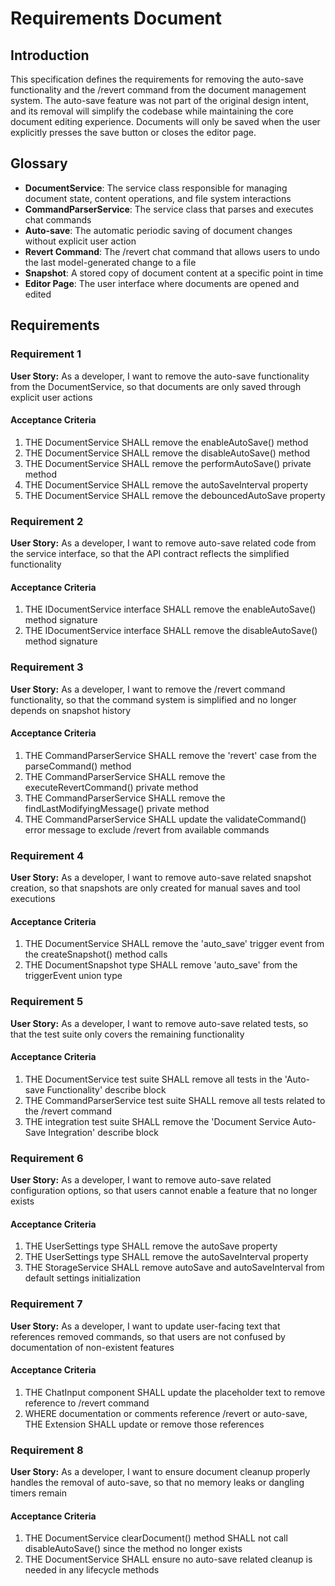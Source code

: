 # Requirements Document

## Introduction

This specification defines the requirements for removing the auto-save functionality and the /revert command from the document management system. The auto-save feature was not part of the original design intent, and its removal will simplify the codebase while maintaining the core document editing experience. Documents will only be saved when the user explicitly presses the save button or closes the editor page.

## Glossary

- **DocumentService**: The service class responsible for managing document state, content operations, and file system interactions
- **CommandParserService**: The service class that parses and executes chat commands
- **Auto-save**: The automatic periodic saving of document changes without explicit user action
- **Revert Command**: The /revert chat command that allows users to undo the last model-generated change to a file
- **Snapshot**: A stored copy of document content at a specific point in time
- **Editor Page**: The user interface where documents are opened and edited

## Requirements

### Requirement 1

**User Story:** As a developer, I want to remove the auto-save functionality from the DocumentService, so that documents are only saved through explicit user actions

#### Acceptance Criteria

1. THE DocumentService SHALL remove the enableAutoSave() method
2. THE DocumentService SHALL remove the disableAutoSave() method
3. THE DocumentService SHALL remove the performAutoSave() private method
4. THE DocumentService SHALL remove the autoSaveInterval property
5. THE DocumentService SHALL remove the debouncedAutoSave property

### Requirement 2

**User Story:** As a developer, I want to remove auto-save related code from the service interface, so that the API contract reflects the simplified functionality

#### Acceptance Criteria

1. THE IDocumentService interface SHALL remove the enableAutoSave() method signature
2. THE IDocumentService interface SHALL remove the disableAutoSave() method signature

### Requirement 3

**User Story:** As a developer, I want to remove the /revert command functionality, so that the command system is simplified and no longer depends on snapshot history

#### Acceptance Criteria

1. THE CommandParserService SHALL remove the 'revert' case from the parseCommand() method
2. THE CommandParserService SHALL remove the executeRevertCommand() private method
3. THE CommandParserService SHALL remove the findLastModifyingMessage() private method
4. THE CommandParserService SHALL update the validateCommand() error message to exclude /revert from available commands

### Requirement 4

**User Story:** As a developer, I want to remove auto-save related snapshot creation, so that snapshots are only created for manual saves and tool executions

#### Acceptance Criteria

1. THE DocumentService SHALL remove the 'auto_save' trigger event from the createSnapshot() method calls
2. THE DocumentSnapshot type SHALL remove 'auto_save' from the triggerEvent union type

### Requirement 5

**User Story:** As a developer, I want to remove auto-save related tests, so that the test suite only covers the remaining functionality

#### Acceptance Criteria

1. THE DocumentService test suite SHALL remove all tests in the 'Auto-save Functionality' describe block
2. THE CommandParserService test suite SHALL remove all tests related to the /revert command
3. THE integration test suite SHALL remove the 'Document Service Auto-Save Integration' describe block

### Requirement 6

**User Story:** As a developer, I want to remove auto-save related configuration options, so that users cannot enable a feature that no longer exists

#### Acceptance Criteria

1. THE UserSettings type SHALL remove the autoSave property
2. THE UserSettings type SHALL remove the autoSaveInterval property
3. THE StorageService SHALL remove autoSave and autoSaveInterval from default settings initialization

### Requirement 7

**User Story:** As a developer, I want to update user-facing text that references removed commands, so that users are not confused by documentation of non-existent features

#### Acceptance Criteria

1. THE ChatInput component SHALL update the placeholder text to remove reference to /revert command
2. WHERE documentation or comments reference /revert or auto-save, THE Extension SHALL update or remove those references

### Requirement 8

**User Story:** As a developer, I want to ensure document cleanup properly handles the removal of auto-save, so that no memory leaks or dangling timers remain

#### Acceptance Criteria

1. THE DocumentService clearDocument() method SHALL not call disableAutoSave() since the method no longer exists
2. THE DocumentService SHALL ensure no auto-save related cleanup is needed in any lifecycle methods
